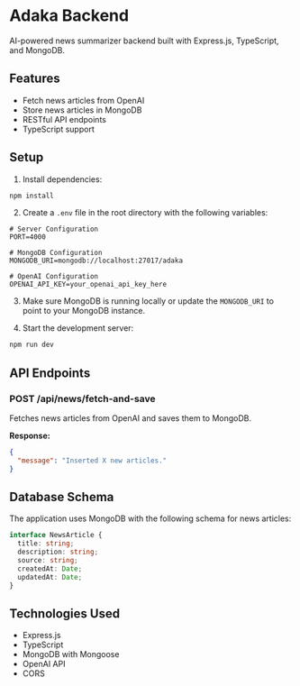 # Adaka Backend

AI-powered news summarizer backend built with Express.js, TypeScript, and MongoDB.

## Features

- Fetch news articles from OpenAI
- Store news articles in MongoDB
- RESTful API endpoints
- TypeScript support

## Setup

1. Install dependencies:
```bash
npm install
```

2. Create a `.env` file in the root directory with the following variables:
```env
# Server Configuration
PORT=4000

# MongoDB Configuration
MONGODB_URI=mongodb://localhost:27017/adaka

# OpenAI Configuration
OPENAI_API_KEY=your_openai_api_key_here
```

3. Make sure MongoDB is running locally or update the `MONGODB_URI` to point to your MongoDB instance.

4. Start the development server:
```bash
npm run dev
```

## API Endpoints

### POST /api/news/fetch-and-save
Fetches news articles from OpenAI and saves them to MongoDB.

**Response:**
```json
{
  "message": "Inserted X new articles."
}
```

## Database Schema

The application uses MongoDB with the following schema for news articles:

```typescript
interface NewsArticle {
  title: string;
  description: string;
  source: string;
  createdAt: Date;
  updatedAt: Date;
}
```

## Technologies Used

- Express.js
- TypeScript
- MongoDB with Mongoose
- OpenAI API
- CORS 